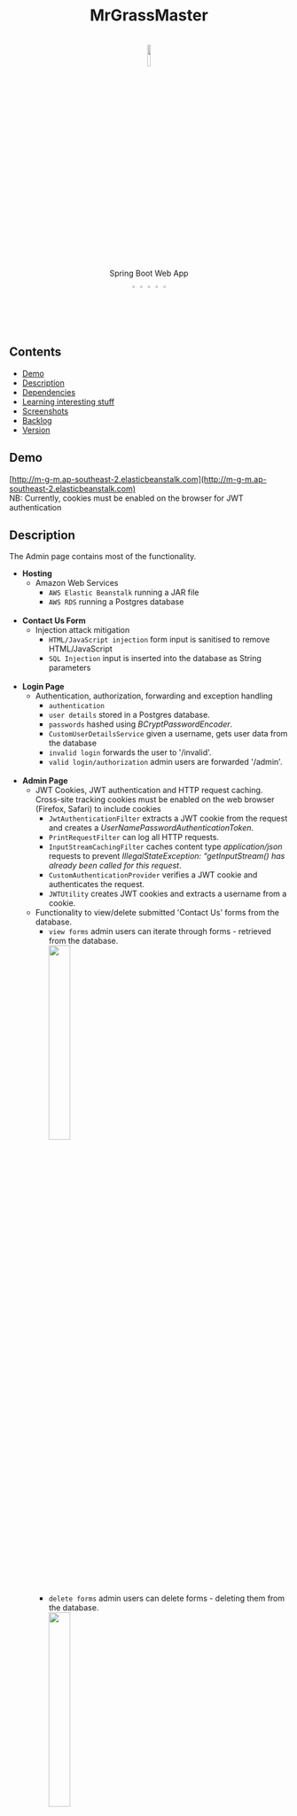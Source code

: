 <h1 align="center"> MrGrassMaster </h1> <br>

<div align="center">
    <picture>
        <img src="src/main/resources/static/image/man.png" align="center" width="10%" height="10%" alt="">
    </picture>
</div>

<p align="center">
  Spring Boot Web App
</p>

<div align="center">
<!--      <picture>
        <img alt="" title="" src="readme/jwt.png" align="center" width="2%" height="2%">
    </picture> -->
    <picture>
        <img alt="" title="" src="readme/java.png" align="center" width="2%" height="2%">
    </picture> 
    <picture>
        <img alt="" title="" src="readme/aws.png" align="center" width="2%" height="2%">
     </picture> 
     <picture>
        <img alt="" title="" src="readme/spring.png" align="center" width="2%" height="2%">
    </picture>
     <picture>
        <img alt="" title="" src="readme/postgres.png" align="center" width="2%" height="2%">
    </picture>
<!--      <picture>
        <img alt="" title="" src="readme/junit.png" align="center" width="2%" height="2%">
    </picture>
     <picture>
        <img alt="" title="" src="readme/thymeleaf.png" align="center" width="2%" height="2%">
    </picture> -->
     <picture>
        <img alt="" title="" src="readme/javascript.png" align="center" width="2%" height="2%">
    </picture>
</div>

## Contents

- [Demo](#demo)
- [Description](#description)
- [Dependencies](#dependencies)
- [Learning interesting stuff](#interesting)
- [Screenshots](#screenshots)
- [Backlog](#backlog)
- [Version](#version)

<a name="demo"></a>

## Demo

[http://m-g-m.ap-southeast-2.elasticbeanstalk.com](http://m-g-m.ap-southeast-2.elasticbeanstalk.com)
<br>NB: Currently, cookies must be enabled on the browser for JWT authentication
<a name="description"></a>

## Description

The Admin page contains most of the functionality.

- **Hosting**
    - Amazon Web Services
        - `AWS Elastic Beanstalk` running a JAR file
        - `AWS RDS` running a Postgres database
          <br></br>
- **Contact Us Form**
    - Injection attack mitigation
        - `HTML/JavaScript injection` form input is sanitised to remove HTML/JavaScript
        - `SQL Injection` input is inserted into the database as String parameters
          <br></br>
- **Login Page**
    - Authentication, authorization, forwarding and exception handling
        - `authentication`
        - `user details` stored in a Postgres database.
        - `passwords` hashed using *BCryptPasswordEncoder*.
        - `CustomUserDetailsService` given a username, gets user data from the database
        - `invalid login` forwards the user to '/invalid'.
        - `valid login/authorization` admin users are forwarded '/admin'.
          <br></br>
- **Admin Page**
    - JWT Cookies, JWT authentication and HTTP request caching. Cross-site tracking cookies must be enabled on the web browser (Firefox, Safari) to include cookies
        - `JwtAuthenticationFilter` extracts a JWT cookie from the request and creates a *UserNamePasswordAuthenticationToken*.
        - `PrintRequestFilter` can log all HTTP requests.
        - `InputStreamCachingFilter` caches content type *application/json* requests to prevent *IllegalStateException: “getInputStream()
          has already been called for this request*.
        - `CustomAuthenticationProvider` verifies a JWT cookie and authenticates the request.
        - `JWTUtility` creates JWT cookies and extracts a username from a cookie.
    - Functionality to view/delete submitted 'Contact Us' forms from the database.
        - `view forms` admin users can iterate through forms - retrieved from the database.
          <br><picture><img alt="" title="" src="readme/view-next-button.png" align="center" width="30%" height="30%" alt=""></picture>
        - `delete forms` admin users can delete forms - deleting them from the database.
          <br><picture><img alt="" title="" src="readme/delete-button.png" align="center" width="30%" height="30%" alt=""></picture>
        - `logout` redirects the user to the /index page.
    - To prevent the page refreshing, vanilla JavaScript is used to submit HTTP requests to the Servlet and update only the HTML elements
      that have changed.

<a name="dependencies"></a>

## Dependencies, Libraries etc <a id="dependencies"></a>

- **`Spring Boot`**
    - various e.g. spring-boot-starter-web
- **`Security`**
    - io.jsonwebtoken
    - spring-boot-starter-security
    - org.jsoup
- **`JavaScript`**
    - submits client side HTTP requests (on the admin page) and processes their response
- **`Database`**
    - postgresql
    - h2
    - hibernate
- **`Testing`**
    - junit5
    - hamcrest
    - mockito
    - MockMvc
- **`Logging`**
    - logback
- **`Template Engine`**
    - thymeleaf
- **`CSS`**
    - bootstrap5

<a name="interesting"></a>

## Learning Interesting Stuff <a name="interesting"></a>

**Viewing HTTP Requests**

Logged using *PrintRequestFilter*<br/>
Helpful when debugging

~~~
JWT cookie

HEADER:
    POST http://localhost:8080/admin/view-next
    content-type:application/json
    accept:*/*
    sec-fetch-site:same-origin
    cookie:Bearer=eyJhbGciOiJIUzM4NCJ9.eyJzdWIiOiJ1c2VyMSIsImlhdCI6MTY5MTk4OTgyOSwiZXhwIjoxNjkyNTk0NjI5fQ.heWyctaIKy1EJOHVKAcN_0XfDg9F_yzmeU1EjUl3h3AcHhfR5SxP2Ctz9_wCLl15;
BODY:
    id: 1
~~~

~~~
Form data

HEADER:
    POST http://localhost:8080/form
    content-type: application/x-www-form-urlencoded
    ...
BODY:
    first_name=[Billy],
    last_name=[Brown],
    email=[billy@gmail.com],
    phone=[022 546 8888],
    address_line1=[16 Pinero Place],
    address_line2=[Bucklands Beach],
    message=[Lawnmowing quote]
~~~

~~~    
Username/password

HEADER:
    POST http://localhost:8080/login
    content-type: application/x-www-form-urlencoded
    ...
BODY:
    username=[user1],
    password=[password]
~~~

<a name="screenshots"></a>

## Screenshots

### `Login`

<picture>
    [<img src="readme/login.png" width="100%"/>](src/main/resources/readme/login.png)
</picture>picture>
<br/><br/>

### `Invalid login`

[<img src="readme/invalid-login.png" width="100%"/>](src/main/resources/readme/invalid-login.png)
<br/><br/>

### `Admin`

[<img src="readme/admin.png" width="100%"/>](src/main/resources/readme/admin.png)
<br/><br/>

### `View next contact form`

[<img src="readme/admin-view-next.png" width="100%"/>](src/main/resources/readme/admin-view-next.png)
<br/><br/>

### `Delete contact form`

[<img src="readme/admin-delete.png" width="100%"/>](src/main/resources/readme/admin-delete.png)
<br/><br/>

### `All forms deleted`

[<img src="readme/all-deleted.png" width="100%"/>](src/main/resources/readme/admin-delete.png)
<br/><br/>

<a name="backlog"></a>

## Backlog
- [ ] Separate front-end app using Anguar ![](https://geps.dev/progress/20)
- [ ] Form submission confirmation
- [ ] Brute force attack mitigation
- [ ] Form captcha
- [ ] Domain name
- [ ] https
  <br/>

<a name="version"></a>

## Version

<ul>
    <li>2.0 Java web app (no CI/CD)</li>
    <ul>
        <li>2.1 admin page</li>
        <li>2.2 security</li>
    </ul>
    <li>1.0 PHP web app</li>
    <ul>
        <li>1.1 contact form</li>
        <li>1.1 Postgres db</li>
        <li>1.2 CI/CD</li>
    </ul>
</ul>
